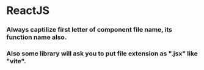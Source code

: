 # ReactJS

### Always captilize first letter of component file name, its function name also.
### Also some library will ask you to put file extension as ".jsx" like "vite".